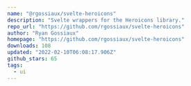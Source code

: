 ```yaml
---
name: "@rgossiaux/svelte-heroicons"
description: "Svelte wrappers for the Heroicons library."
repo_url: "https://github.com/rgossiaux/svelte-heroicons"
author: "Ryan Gossiaux"
homepage: "https://github.com/rgossiaux/svelte-heroicons"
downloads: 108
updated: "2022-02-10T06:08:17.906Z"
github_stars: 65
tags: 
  - ui
---
```

